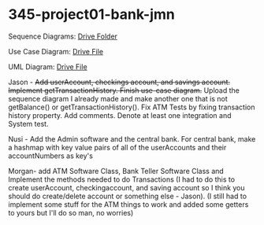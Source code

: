 # 345-project01-bank-jmn

Sequence Diagrams: [Drive Folder](https://drive.google.com/drive/folders/1yyHlz53mAFJjqUoy50aMLYiEDv5KDADf?usp=sharing)

Use Case Diagram: [Drive File](https://drive.google.com/file/d/12xr00PDc3nbpN5pSQ1_qXusVeaE4vdD2/view?usp=sharing)

UML Diagram: [Drive File](https://drive.google.com/file/d/1X31Jxgbfs3lRBemAtwiPOqcjQsmgOdPW/view?usp=sharing)

Jason - ~~Add userAccount, checkings account, and savings account. Implement getTransactionHistory. Finish use-case diagram.~~ Upload the sequence diagram I already made and make another one that is not getBalance() or getTransactionHistory(). Fix ATM Tests by fixing transaction history property. Add comments. Denote at least one integration and System test.

Nusi - Add the Admin software and the central bank. For central bank, make a hashmap with key value pairs of all of the userAccounts and their accountNumbers as key's

Morgan- add ATM Software Class, Bank Teller Software Class and Implement the methods needed to do Transactions (I had to do this to create userAccount, checkingaccount, and saving account so I think you should do create/delete account or something else - Jason). (I still had to implement some stuff for the ATM things to work and added some getters to yours but I'll do so man, no worries)
